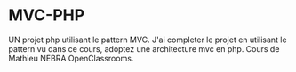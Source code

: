 # MVC-PHP
UN projet php utilisant le pattern MVC. 
J'ai completer le projet en utilisant le pattern vu dans ce cours,
adoptez une architecture mvc en php. Cours de Mathieu NEBRA OpenClassrooms.
